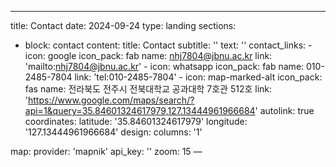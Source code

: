 ---
title: Contact
date: 2024-09-24
type: landing
sections:
  - block: contact
    content:
      title: Contact
      subtitle: '' 
      text: '' 
      contact_links:
        - icon: google
          icon_pack: fab
          name: nhj7804@jbnu.ac.kr
          link: 'mailto:nhj7804@jbnu.ac.kr'
        - icon: whatsapp
          icon_pack: fab
          name: 010-2485-7804
          link: 'tel:010-2485-7804'
        - icon: map-marked-alt
          icon_pack: fas 
          name: 전라북도 전주시 전북대학교 공과대학 7호관 512호
          link: 'https://www.google.com/maps/search/?api=1&query=35.84601324617979,127.13444961966684'
      autolink: true
      coordinates:
        latitude: '35.84601324617979'
        longitude: '127.13444961966684'
    design:
      columns: '1'

map:
  provider: 'mapnik'
  api_key: ''
  zoom: 15
—